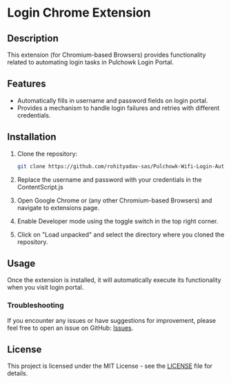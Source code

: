 # Login Chrome Extension

## Description

This extension (for Chromium-based Browsers) provides functionality related to automating login tasks in Pulchowk Login Portal.

## Features

- Automatically fills in username and password fields on login portal.
- Provides a mechanism to handle login failures and retries with different credentials.

## Installation

1. Clone the repository:

    ```bash
    git clone https://github.com/rohityadav-sas/Pulchowk-Wifi-Login-Automation-Lite
    ```
2. Replace the username and password with your credentials in the ContentScript.js
2. Open Google Chrome or (any other Chromium-based Browsers) and navigate to extensions page.
3. Enable Developer mode using the toggle switch in the top right corner.
4. Click on "Load unpacked" and select the directory where you cloned the repository.

## Usage

Once the extension is installed, it will automatically execute its functionality when you visit login portal.

### Troubleshooting

If you encounter any issues or have suggestions for improvement, please feel free to open an issue on GitHub: [Issues](https://github.com/your_username/login-chrome-extension/issues).

## License

This project is licensed under the MIT License - see the [LICENSE](LICENSE) file for details.

